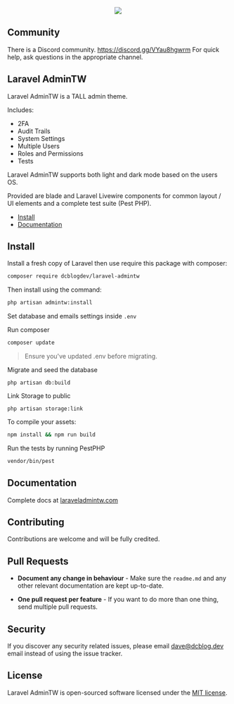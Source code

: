 <p align="center"><img src="https://laraveladmintw.com/images/v3/admintw.png"></p>

## Community

There is a Discord community. https://discord.gg/VYau8hgwrm For quick help, ask questions in the appropriate channel.

## Laravel AdminTW

Laravel AdminTW is a TALL admin theme.

Includes:
- 2FA
- Audit Trails
- System Settings
- Multiple Users
- Roles and Permissions
- Tests

Laravel AdminTW supports both light and dark mode based on the users OS.

Provided are blade and Laravel Livewire components for common layout / UI elements and a complete test suite (Pest PHP).

- [Install](#install)
- [Documentation](#documentation)

## Install

Install a fresh copy of Laravel then use require this package with composer:

```bash
composer require dcblogdev/laravel-admintw
```
Then install using the command:

```bash
php artisan admintw:install
```

Set database and emails settings inside `.env`

Run composer

```bash
composer update
```

>Ensure you've updated .env before migrating.

Migrate and seed the database

```
php artisan db:build
```

Link Storage to public

```
php artisan storage:link
```

To compile your assets:

```bash
npm install && npm run build
```

Run the tests by running PestPHP

```bash
vendor/bin/pest
```

## Documentation

Complete docs at [laraveladmintw.com](https://laraveladmintw.com)

## Contributing

Contributions are welcome and will be fully credited.

## Pull Requests

- **Document any change in behaviour** - Make sure the `readme.md` and any other relevant documentation are kept up-to-date.

- **One pull request per feature** - If you want to do more than one thing, send multiple pull requests.

## Security

If you discover any security related issues, please email dave@dcblog.dev email instead of using the issue tracker.

## License

Laravel AdminTW is open-sourced software licensed under the [MIT license](https://opensource.org/licenses/MIT).
